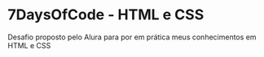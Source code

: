 # 7DaysOfCode - HTML e CSS
 Desafio proposto pelo Alura para por em prática meus conhecimentos  em HTML e CSS
